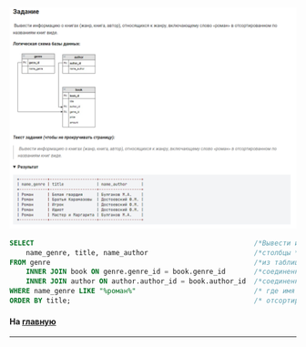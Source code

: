 

<img src="../art/2.2.4.task.png" alt="solution" >

```sql 
SELECT                                                      /*Вывести информацию*/
    name_genre, title, name_author                          /*столбцы */
FROM genre                                                  /*из таблицы */
	INNER JOIN book ON genre.genre_id = book.genre_id       /*соединенной с таблицей */
    INNER JOIN author ON author.author_id = book.author_id  /*соединенной с таблицей */
WHERE name_genre LIKE "%роман%"                             /* где имя содержит слово роман*/
ORDER BY title;                                             /* отсортировать по названию */
```
#### На [главную](https://github.com/BEPb/stepik_sql#readme)

---


